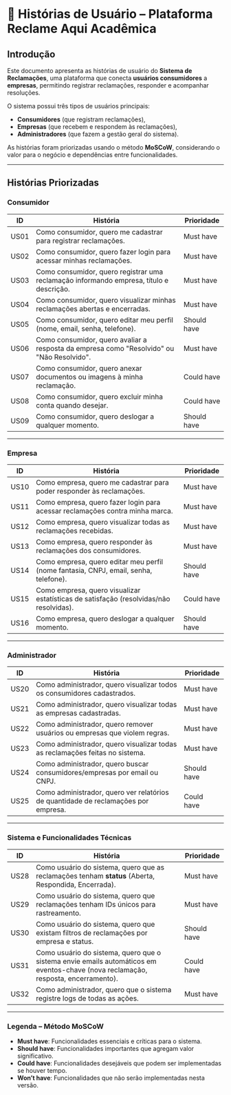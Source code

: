 # 📌 Histórias de Usuário – Plataforma Reclame Aqui Acadêmica  

## Introdução
Este documento apresenta as histórias de usuário do **Sistema de Reclamações**, uma plataforma que conecta **usuários consumidores** a **empresas**, permitindo registrar reclamações, responder e acompanhar resoluções.  

O sistema possui três tipos de usuários principais:  
- **Consumidores** (que registram reclamações),  
- **Empresas** (que recebem e respondem às reclamações),  
- **Administradores** (que fazem a gestão geral do sistema).  

As histórias foram priorizadas usando o método **MoSCoW**, considerando o valor para o negócio e dependências entre funcionalidades.  

---

## Histórias Priorizadas  

### Consumidor  
| ID   | História                                                                                  | Prioridade   |
|------|-------------------------------------------------------------------------------------------|--------------|
| US01 | Como consumidor, quero me cadastrar para registrar reclamações.                           | Must have    |
| US02 | Como consumidor, quero fazer login para acessar minhas reclamações.                       | Must have    |
| US03 | Como consumidor, quero registrar uma reclamação informando empresa, título e descrição.   | Must have    |
| US04 | Como consumidor, quero visualizar minhas reclamações abertas e encerradas.                | Must have    |
| US05 | Como consumidor, quero editar meu perfil (nome, email, senha, telefone).                  | Should have  |
| US06 | Como consumidor, quero avaliar a resposta da empresa como "Resolvido" ou "Não Resolvido". | Must have    |
| US07 | Como consumidor, quero anexar documentos ou imagens à minha reclamação.                   | Could have   |
| US08 | Como consumidor, quero excluir minha conta quando desejar.                                | Could have   |
| US09 | Como consumidor, quero deslogar a qualquer momento.                                       | Should have  |

---

### Empresa  
| ID   | História                                                                                  | Prioridade   |
|------|-------------------------------------------------------------------------------------------|--------------|
| US10 | Como empresa, quero me cadastrar para poder responder às reclamações.                     | Must have    |
| US11 | Como empresa, quero fazer login para acessar reclamações contra minha marca.              | Must have    |
| US12 | Como empresa, quero visualizar todas as reclamações recebidas.                            | Must have    |
| US13 | Como empresa, quero responder às reclamações dos consumidores.                            | Must have    |
| US14 | Como empresa, quero editar meu perfil (nome fantasia, CNPJ, email, senha, telefone).      | Should have  |
| US15 | Como empresa, quero visualizar estatísticas de satisfação (resolvidas/não resolvidas).    | Could have   |
| US16 | Como empresa, quero deslogar a qualquer momento.                                          | Should have  |

---

###  Administrador  
| ID   | História                                                                                  | Prioridade   |
|------|-------------------------------------------------------------------------------------------|--------------|
| US20 | Como administrador, quero visualizar todos os consumidores cadastrados.                   | Must have    |
| US21 | Como administrador, quero visualizar todas as empresas cadastradas.                       | Must have    |
| US22 | Como administrador, quero remover usuários ou empresas que violem regras.                 | Must have    |
| US23 | Como administrador, quero visualizar todas as reclamações feitas no sistema.              | Must have    |
| US24 | Como administrador, quero buscar consumidores/empresas por email ou CNPJ.                 | Should have  |
| US25 | Como administrador, quero ver relatórios de quantidade de reclamações por empresa.        | Could have   |
---

###  Sistema e Funcionalidades Técnicas  
| ID   | História                                                                                  | Prioridade   |
|------|-------------------------------------------------------------------------------------------|--------------|
| US28 | Como usuário do sistema, quero que as reclamações tenham **status** (Aberta, Respondida, Encerrada). | Must have    |
| US29 | Como usuário do sistema, quero que reclamações tenham IDs únicos para rastreamento.       | Must have    |
| US30 | Como usuário do sistema, quero que existam filtros de reclamações por empresa e status.   | Should have  |
| US31 | Como usuário do sistema, quero que o sistema envie emails automáticos em eventos-chave (nova reclamação, resposta, encerramento). | Could have   |
| US32 | Como administrador, quero que o sistema registre logs de todas as ações.                  | Must have    |

---

###  Legenda – Método MoSCoW  
- **Must have**: Funcionalidades essenciais e críticas para o sistema.  
- **Should have**: Funcionalidades importantes que agregam valor significativo.  
- **Could have**: Funcionalidades desejáveis que podem ser implementadas se houver tempo.  
- **Won’t have**: Funcionalidades que não serão implementadas nesta versão.  
